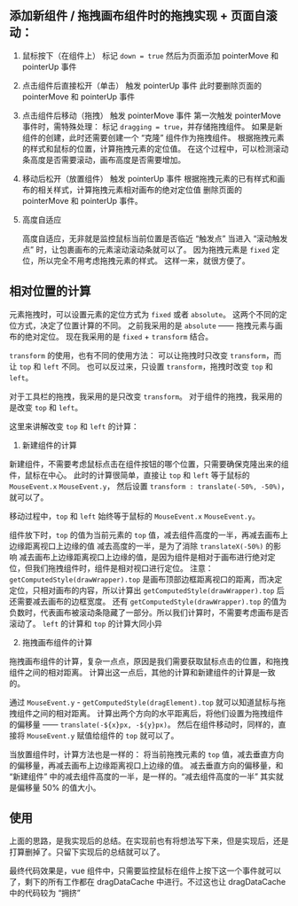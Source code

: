 ## 添加新组件 / 拖拽画布组件时的拖拽实现 + 页面自滚动：

1. 鼠标按下（在组件上）
    标记 `down = true`
    然后为页面添加 pointerMove 和 pointerUp 事件

2. 点击组件后直接松开（单击）
    触发 pointerUp 事件
    此时要删除页面的 pointerMove 和 pointerUp 事件

3. 点击组件后移动（拖拽）
    触发 pointerMove 事件
    第一次触发 pointerMove 事件时，需特殊处理：
        标记 `dragging = true`，并存储拖拽组件。
        如果是新组件的创建，此时还需要创建一个 “克隆” 组件作为拖拽组件。
    根据拖拽元素的样式和鼠标的位置，计算拖拽元素的定位值。
    在这个过程中，可以检测滚动条高度是否需要滚动，画布高度是否需要增加。

4. 移动后松开（放置组件）
    触发 pointerUp 事件
    根据拖拽元素的已有样式和画布的相关样式，计算拖拽元素相对画布的绝对定位值
    删除页面的 pointerMove 和 pointerUp 事件。

5. 高度自适应

    高度自适应，无非就是监控鼠标当前位置是否临近 “触发点”
    当进入 “滚动触发点” 时，让包裹画布的元素滚动滚动条就可以了。
    因为拖拽元素是 `fixed` 定位，所以完全不用考虑拖拽元素的样式。
    这样一来，就很方便了。

## 相对位置的计算

元素拖拽时，可以设置元素的定位方式为 `fixed` 或者 `absolute`。
这两个不同的定位方式，决定了位置计算的不同。
之前我采用的是 `absolute` —— 拖拽元素与画布的绝对定位。
现在我采用的是 `fixed` + `transform` 结合。

`transform` 的使用，也有不同的使用方法：
可以让拖拽时只改变 `transform`，而让 `top` 和 `left` 不同。
也可以反过来，只设置 `transform`，拖拽时改变 `top` 和 `left`。

对于工具栏的拖拽，我采用的是只改变 `transform`。
对于组件的拖拽，我采用的是改变 `top` 和 `left`。

这里来讲解改变 `top` 和 `left` 的计算：

1. 新建组件的计算

新建组件，不需要考虑鼠标点击在组件按钮的哪个位置，只需要确保克隆出来的组件，鼠标在中心。
此时的计算很简单，直接让 `top` 和 `left` 等于鼠标的 `MouseEvent.x` `MouseEvent.y`，
然后设置 `transform : translate(-50%, -50%)`，就可以了。

移动过程中，`top` 和 `left` 始终等于鼠标的 `MouseEvent.x` `MouseEvent.y`。

组件放下时，`top` 的值为当前元素的 `top` 值，减去组件高度的一半，再减去画布上边缘距离视口上边缘的值
减去高度的一半，是为了消除 `translateX(-50%)` 的影响
减去画布上边缘距离视口上边缘的值，是因为组件是相对于画布进行绝对定位，但我们拖拽组件时，组件是相对视口进行定位。
注意：
    `getComputedStyle(drawWrapper).top` 是画布顶部边框距离视口的距离，而决定定位，只相对画布的内容，所以计算出 `getComputedStyle(drawWrapper).top` 后还需要减去画布的边框宽度。
    还有 `getComputedStyle(drawWrapper).top` 的值为负数时，代表画布被滚动条隐藏了一部分。所以我们计算时，不需要考虑画布是否滚动了。
`left` 的计算和 `top` 的计算大同小异

2. 拖拽画布组件的计算

拖拽画布组件的计算，复杂一点点，原因是我们需要获取鼠标点击的位置，和拖拽组件之间的相对距离。
计算出这一点后，其他的计算和新建组件的计算是一致的。

通过 `MouseEvent.y` - `getComputedStyle(dragElement).top` 就可以知道鼠标与拖拽组件之间的相对距离。
计算出两个方向的水平距离后，将他们设置为拖拽组件的偏移量 —— `translate(-${x}px, -${y}px)`。
然后在组件移动时，同样的，直接将 `MouseEvent.y` 赋值给组件的 `top` 就可以了。

当放置组件时，计算方法也是一样的：
将当前拖拽元素的 `top` 值，减去垂直方向的偏移量，再减去画布上边缘距离视口上边缘的值。
减去垂直方向的偏移量，和 “新建组件” 中的减去组件高度的一半，是一样的。“减去组件高度的一半” 其实就是偏移量 50% 的值大小。


## 使用

上面的思路，是我实现后的总结。在实现前也有将想法写下来，但是实现后，还是打算删掉了。只留下实现后的总结就可以了。

最终代码效果是，vue 组件中，只需要监控鼠标在组件上按下这一个事件就可以了，剩下的所有工作都在 dragDataCache 中进行。不过这也让 dragDataCache 中的代码较为 “拥挤”